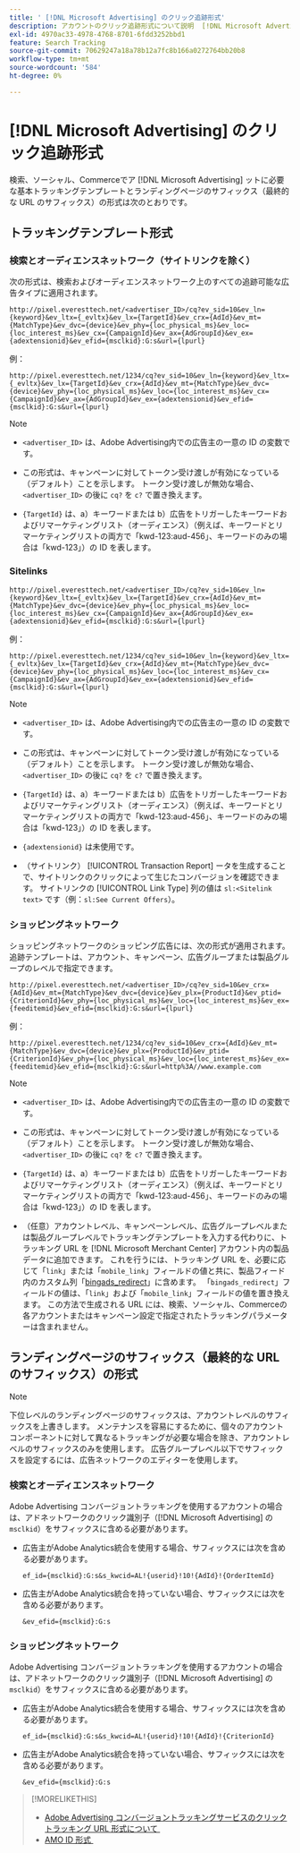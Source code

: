 ```yaml
---
title: ' [!DNL Microsoft Advertising] のクリック追跡形式'
description: アカウントのクリック追跡形式について説明  [!DNL Microsoft Advertising]  ます。
exl-id: 4970ac33-4978-4768-8701-6fdd3252bbd1
feature: Search Tracking
source-git-commit: 70629247a18a78b12a7fc8b166a0272764bb20b8
workflow-type: tm+mt
source-wordcount: '584'
ht-degree: 0%

---
```


# [!DNL Microsoft Advertising] のクリック追跡形式

検索、ソーシャル、Commerceでア [!DNL Microsoft Advertising] ットに必要な基本トラッキングテンプレートとランディングページのサフィックス（最終的な URL のサフィックス）の形式は次のとおりです。

## トラッキングテンプレート形式

### 検索とオーディエンスネットワーク（サイトリンクを除く）

次の形式は、検索およびオーディエンスネットワーク上のすべての追跡可能な広告タイプに適用されます。

`http://pixel.everesttech.net/<advertiser_ID>/cq?ev_sid=10&ev_ln={keyword}&ev_ltx={_evltx}&ev_lx={TargetId}&ev_crx={AdId}&ev_mt={MatchType}&ev_dvc={device}&ev_phy={loc_physical_ms}&ev_loc={loc_interest_ms}&ev_cx={CampaignId}&ev_ax={AdGroupId}&ev_ex={adextensionid}&ev_efid={msclkid}:G:s&url={lpurl}`

例：

`http://pixel.everesttech.net/1234/cq?ev_sid=10&ev_ln={keyword}&ev_ltx={_evltx}&ev_lx={TargetId}&ev_crx={AdId}&ev_mt={MatchType}&ev_dvc={device}&ev_phy={loc_physical_ms}&ev_loc={loc_interest_ms}&ev_cx={CampaignId}&ev_ax={AdGroupId}&ev_ex={adextensionid}&ev_efid={msclkid}:G:s&url={lpurl}`

>[!NOTE]
>
>* `<advertiser_ID>` は、Adobe Advertising内での広告主の一意の ID の変数です。
>
>* この形式は、キャンペーンに対してトークン受け渡しが有効になっている（デフォルト）ことを示します。 トークン受け渡しが無効な場合、`<advertiser_ID>` の後に `cq?` を `c?` で置き換えます。
>
>* `{TargetId}` は、a）キーワードまたは b）広告をトリガーしたキーワードおよびリマーケティングリスト（オーディエンス）（例えば、キーワードとリマーケティングリストの両方で「kwd-123:aud-456」、キーワードのみの場合は「kwd-123」）の ID を表します。

### Sitelinks

`http://pixel.everesttech.net/<advertiser_ID>/cq?ev_sid=10&ev_ln={keyword}&ev_ltx={_evltx}&ev_lx={TargetId}&ev_crx={AdId}&ev_mt={MatchType}&ev_dvc={device}&ev_phy={loc_physical_ms}&ev_loc={loc_interest_ms}&ev_cx={CampaignId}&ev_ax={AdGroupId}&ev_ex={adextensionid}&ev_efid={msclkid}:G:s&url={lpurl}`

例：

`http://pixel.everesttech.net/1234/cq?ev_sid=10&ev_ln={keyword}&ev_ltx={_evltx}&ev_lx={TargetId}&ev_crx={AdId}&ev_mt={MatchType}&ev_dvc={device}&ev_phy={loc_physical_ms}&ev_loc={loc_interest_ms}&ev_cx={CampaignId}&ev_ax={AdGroupId}&ev_ex={adextensionid}&ev_efid={msclkid}:G:s&url={lpurl}`

>[!NOTE]
>
>* `<advertiser_ID>` は、Adobe Advertising内での広告主の一意の ID の変数です。
>
>* この形式は、キャンペーンに対してトークン受け渡しが有効になっている（デフォルト）ことを示します。 トークン受け渡しが無効な場合、`<advertiser_ID>` の後に `cq?` を `c?` で置き換えます。
>
>* `{TargetId}` は、a）キーワードまたは b）広告をトリガーしたキーワードおよびリマーケティングリスト（オーディエンス）（例えば、キーワードとリマーケティングリストの両方で「kwd-123:aud-456」、キーワードのみの場合は「kwd-123」）の ID を表します。
>
>* `{adextensionid}` は未使用です。
>
>* （サイトリンク） [!UICONTROL Transaction Report] ータを生成することで、サイトリンクのクリックによって生じたコンバージョンを確認できます。 サイトリンクの [!UICONTROL Link Type] 列の値は `sl:<Sitelink text>` です（例：`sl:See Current Offers`）。

### ショッピングネットワーク

ショッピングネットワークのショッピング広告には、次の形式が適用されます。 追跡テンプレートは、アカウント、キャンペーン、広告グループまたは製品グループのレベルで指定できます。

`http://pixel.everesttech.net/<advertiser_ID>/cq?ev_sid=10&ev_crx={AdId}&ev_mt={MatchType}&ev_dvc={device}&ev_plx={ProductId}&ev_ptid={CriterionId}&ev_phy={loc_physical_ms}&ev_loc={loc_interest_ms}&ev_ex={feeditemid}&ev_efid={msclkid}:G:s&url={lpurl}`

例：

`http://pixel.everesttech.net/1234/cq?ev_sid=10&ev_crx={AdId}&ev_mt={MatchType}&ev_dvc={device}&ev_plx={ProductId}&ev_ptid={CriterionId}&ev_phy={loc_physical_ms}&ev_loc={loc_interest_ms}&ev_ex={feeditemid}&ev_efid={msclkid}:G:s&url=http%3A//www.example.com`

>[!NOTE]
>
>* `<advertiser_ID>` は、Adobe Advertising内での広告主の一意の ID の変数です。
>
>* この形式は、キャンペーンに対してトークン受け渡しが有効になっている（デフォルト）ことを示します。 トークン受け渡しが無効な場合、`<advertiser_ID>` の後に `cq?` を `c?` で置き換えます。
>
>* `{TargetId}` は、a）キーワードまたは b）広告をトリガーしたキーワードおよびリマーケティングリスト（オーディエンス）（例えば、キーワードとリマーケティングリストの両方で「kwd-123:aud-456」、キーワードのみの場合は「kwd-123」）の ID を表します。
>
>* （任意）アカウントレベル、キャンペーンレベル、広告グループレベルまたは製品グループレベルでトラッキングテンプレートを入力する代わりに、トラッキング URL を [!DNL Microsoft Merchant Center] アカウント内の製品データに追加できます。 これを行うには、トラッキング URL を、必要に応じて「`link`」または「`mobile_link`」フィールドの値と共に、製品フィード内のカスタム列「[bingads_redirect](https://help.bingads.microsoft.com/#apex/3/en/51084/0)」に含めます。 「`bingads_redirect`」フィールドの値は、「`link`」および「`mobile_link`」フィールドの値を置き換えます。 この方法で生成される URL には、検索、ソーシャル、Commerceの各アカウントまたはキャンペーン設定で指定されたトラッキングパラメーターは含まれません。

## ランディングページのサフィックス（最終的な URL のサフィックス）の形式

>[!NOTE]
>
>下位レベルのランディングページのサフィックスは、アカウントレベルのサフィックスを上書きします。 メンテナンスを容易にするために、個々のアカウントコンポーネントに対して異なるトラッキングが必要な場合を除き、アカウントレベルのサフィックスのみを使用します。 広告グループレベル以下でサフィックスを設定するには、広告ネットワークのエディターを使用します。

### 検索とオーディエンスネットワーク

Adobe Advertising コンバージョントラッキングを使用するアカウントの場合は、アドネットワークのクリック識別子（[!DNL Microsoft Advertising] の `msclkid`）をサフィックスに含める必要があります。

* 広告主がAdobe Analytics統合を使用する場合、サフィックスには次を含める必要があります。

  `ef_id={msclkid}:G:s&s_kwcid=AL!{userid}!10!{AdId}!{OrderItemId}`

* 広告主がAdobe Analytics統合を持っていない場合、サフィックスには次を含める必要があります。

  `&ev_efid={msclkid}:G:s`

### ショッピングネットワーク

Adobe Advertising コンバージョントラッキングを使用するアカウントの場合は、アドネットワークのクリック識別子（[!DNL Microsoft Advertising] の `msclkid`）をサフィックスに含める必要があります。

* 広告主がAdobe Analytics統合を使用する場合、サフィックスには次を含める必要があります。

  `ef_id={msclkid}:G:s&s_kwcid=AL!{userid}!10!{AdId}!{CriterionId}`

* 広告主がAdobe Analytics統合を持っていない場合、サフィックスには次を含める必要があります。

  `&ev_efid={msclkid}:G:s`

>[!MORELIKETHIS]
>
>* [Adobe Advertising コンバージョントラッキングサービスのクリックトラッキング URL 形式について &#x200B;](formats-click-tracking-about.md)
>* [AMO ID 形式 &#x200B;](/help/integrations/analytics/ids.md#amo-id-formats)
